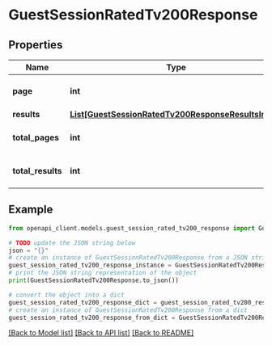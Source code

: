 # GuestSessionRatedTv200Response


## Properties

Name | Type | Description | Notes
------------ | ------------- | ------------- | -------------
**page** | **int** |  | [optional] [default to 0]
**results** | [**List[GuestSessionRatedTv200ResponseResultsInner]**](GuestSessionRatedTv200ResponseResultsInner.md) |  | [optional] 
**total_pages** | **int** |  | [optional] [default to 0]
**total_results** | **int** |  | [optional] [default to 0]

## Example

```python
from openapi_client.models.guest_session_rated_tv200_response import GuestSessionRatedTv200Response

# TODO update the JSON string below
json = "{}"
# create an instance of GuestSessionRatedTv200Response from a JSON string
guest_session_rated_tv200_response_instance = GuestSessionRatedTv200Response.from_json(json)
# print the JSON string representation of the object
print(GuestSessionRatedTv200Response.to_json())

# convert the object into a dict
guest_session_rated_tv200_response_dict = guest_session_rated_tv200_response_instance.to_dict()
# create an instance of GuestSessionRatedTv200Response from a dict
guest_session_rated_tv200_response_from_dict = GuestSessionRatedTv200Response.from_dict(guest_session_rated_tv200_response_dict)
```
[[Back to Model list]](../README.md#documentation-for-models) [[Back to API list]](../README.md#documentation-for-api-endpoints) [[Back to README]](../README.md)


